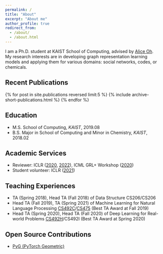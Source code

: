 ```yaml
---
permalink: /
title: "About"
excerpt: "About me"
author_profile: true
redirect_from: 
  - /about/
  - /about.html
---
```


I am a Ph.D. student at KAIST School of Computing, advised by [Alice Oh](https://aliceoh9.github.io/).
My research interests are in developing graph representation learning models and applying them for various domains: social networks, codes, or chemicals.

## Recent Publications

{% for post in site.publications reversed limit:5 %}
{% include archive-short-publications.html %}
{% endfor %}

## Education

- M.S. School of Computing, *KAIST*, 2019.08
- B.S. Major in School of Computing and Minor in Chemistry, *KAIST*, 2018.02

## Academic Services

- Reviewer: ICLR ([2020](https://iclr.cc/Conferences/2020), [2022](https://iclr.cc/Conferences/2022)), ICML GRL+ Workshop ([2020](https://grlplus.github.io/pcom/))
- Student volunteer: ICLR ([2021](https://iclr.cc/Conferences/2021/Volunteers))

## Teaching Experiences

- TA (Spring 2018), Head TA (Fall 2018) of Data Structure CS206/CS206  
- Head TA (Fall 2019), TA (Spring 2021) of Machine Learning for Natural Language Processing [CS492C](https://aliceoh9.github.io/mlnlp)/[CS475](https://uilab-kaist.github.io/cs475-mlnlp-spring-2021/) (Best TA Award at Fall 2019) 
- Head TA (Spring 2020), Head TA (Fall 2020) of Deep Learning for Real-world Problems [CS492H](https://cs.kaist.ac.kr/board/view?bbs_id=news&bbs_sn=9172&menu=83)/CS492I (Best TA Award at Spring 2020) 

## Open Source Contributions

- [PyG (PyTorch Geometric)](https://github.com/pyg-team/pytorch_geometric/graphs/contributors)

